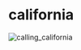 # california

![calling_california](https://user-images.githubusercontent.com/102415797/233846734-cc8995bd-f9a1-4ad6-9137-4f55587c469e.png)
